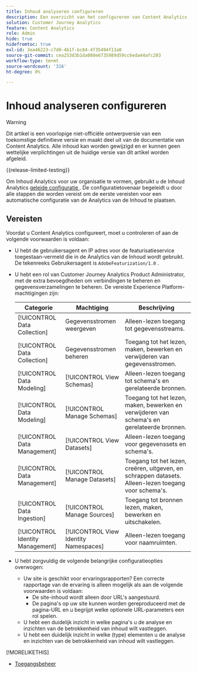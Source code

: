```yaml
---
title: Inhoud analyseren configureren
description: Een overzicht van het configureren van Content Analytics
solution: Customer Journey Analytics
feature: Content Analytics
role: Admin
hide: true
hidefromtoc: true
exl-id: 3ea46223-c7d0-4b1f-bc84-4f35494f13a0
source-git-commit: cea253d3b1da080e6735989d59cc6eda44afc203
workflow-type: tm+mt
source-wordcount: '316'
ht-degree: 0%

---
```


# Inhoud analyseren configureren

>[!WARNING]
>
>Dit artikel is een voorlopige niet-officiële ontwerpversie van een toekomstige definitieve versie en maakt deel uit van de documentatie van Content Analytics. Alle inhoud kan worden gewijzigd en er kunnen geen wettelijke verplichtingen uit de huidige versie van dit artikel worden afgeleid.
>

{{release-limited-testing}}


Om Inhoud Analytics voor uw organisatie te vormen, gebruikt u de Inhoud Analytics [ geleide configuratie ](guided.md). De configuratietovenaar begeleidt u door alle stappen die worden vereist om de eerste vereisten voor een automatische configuratie van de Analytics van de Inhoud te plaatsen.

## Vereisten

Voordat u Content Analytics configureert, moet u controleren of aan de volgende voorwaarden is voldaan:

* U hebt de gebruikersagent en IP adres voor de featurisatieservice toegestaan-vermeld die in de Analytics van de Inhoud wordt gebruikt. De tekenreeks Gebruikersagent is `AdobeFeaturization/1.0` .
* U hebt een rol van Customer Journey Analytics Product Administrator, met de extra bevoegdheden om verbindingen te beheren en gegevensverzamelingen te beheren. De vereiste Experience Platform-machtigingen zijn:

  | Categorie | Machtiging | Beschrijving |
  |---|---|---|
  | [!UICONTROL Data Collection] | Gegevensstromen weergeven | Alleen-lezen toegang tot gegevensstreams. |
  | [!UICONTROL Data Collection] | Gegevensstromen beheren | Toegang tot het lezen, maken, bewerken en verwijderen van gegevensstromen. |
  | [!UICONTROL Data Modeling] | [!UICONTROL View Schemas] | Alleen-lezen toegang tot schema&#39;s en gerelateerde bronnen. |
  | [!UICONTROL Data Modeling] | [!UICONTROL Manage Schemas] | Toegang tot het lezen, maken, bewerken en verwijderen van schema&#39;s en gerelateerde bronnen. |
  | [!UICONTROL Data Management] | [!UICONTROL View Datasets] | Alleen-lezen toegang voor gegevenssets en schema&#39;s. |
  | [!UICONTROL Data Management] | [!UICONTROL Manage Datasets] | Toegang tot het lezen, creëren, uitgeven, en schrappen datasets. Alleen-lezen toegang voor schema&#39;s. |
  | [!UICONTROL Data Ingestion] | [!UICONTROL Manage Sources] | Toegang tot bronnen lezen, maken, bewerken en uitschakelen. |
  | [!UICONTROL Identity Management] | [!UICONTROL View Identity Namespaces] | Alleen-lezen toegang voor naamruimten. |

* U hebt zorgvuldig de volgende belangrijke configuratieopties overwogen:

   * Uw site is geschikt voor ervaringsrapporten? Een correcte rapportage van de ervaring is alleen mogelijk als aan de volgende voorwaarden is voldaan:
      * De site-inhoud wordt alleen door URL&#39;s aangestuurd.
      * De pagina&#39;s op uw site kunnen worden gereproduceerd met de pagina-URL en u begrijpt welke optionele URL-parameters een rol spelen.
   * U hebt een duidelijk inzicht in welke pagina&#39;s u de analyse en inzichten van de betrokkenheid van inhoud wilt vastleggen.
   * U hebt een duidelijk inzicht in welke (type) elementen u de analyse en inzichten van de betrokkenheid van inhoud wilt vastleggen.


>>
[!MORELIKETHIS]
>>
* [ Toegangsbeheer ](/help/technotes/access-control.md)
>



